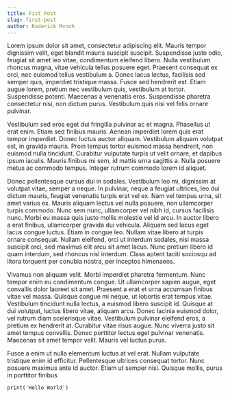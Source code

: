```yaml
---
title: Fist Post
slug: first-post
author: Roderick Mvnch
---
```


Lorem ipsum dolor sit amet, consectetur adipiscing elit. Mauris tempor dignissim velit, eget blandit mauris suscipit suscipit. Suspendisse justo odio, feugiat sit amet leo vitae, condimentum eleifend libero. Nulla vestibulum rhoncus magna, vitae vehicula tellus posuere eget. Praesent consequat ex orci, nec euismod tellus vestibulum a. Donec lacus lectus, facilisis sed semper quis, imperdiet tristique massa. Fusce sed hendrerit est. Etiam augue lorem, pretium nec vestibulum quis, vestibulum at tortor. Suspendisse potenti. Maecenas a venenatis eros. Suspendisse pharetra consectetur nisi, non dictum purus. Vestibulum quis nisi vel felis ornare pulvinar.

Vestibulum sed eros eget dui fringilla pulvinar ac et magna. Phasellus ut erat enim. Etiam sed finibus mauris. Aenean imperdiet lorem quis erat tempor imperdiet. Donec luctus auctor aliquam. Vestibulum aliquam volutpat est, in gravida mauris. Proin tempus tortor euismod massa hendrerit, non euismod nulla tincidunt. Curabitur vulputate turpis ut velit ornare, et dapibus ipsum iaculis. Mauris finibus mi sem, id mattis urna sagittis a. Nulla posuere metus ac commodo tempus. Integer rutrum commodo lorem id aliquet.

Donec pellentesque cursus dui in sodales. Vestibulum leo mi, dignissim at volutpat vitae, semper a neque. In pulvinar, neque a feugiat ultrices, leo dui dictum mauris, feugiat venenatis turpis erat vel ex. Nam vel tempus urna, sit amet varius ex. Mauris aliquam lectus vel nulla posuere, non ullamcorper turpis commodo. Nunc sem nunc, ullamcorper vel nibh id, cursus facilisis nunc. Morbi eu massa quis justo mollis molestie vel id arcu. In auctor libero a erat finibus, ullamcorper gravida dui vehicula. Aliquam sed lacus eget lacus congue luctus. Etiam in congue leo. Nullam vitae libero at turpis ornare consequat. Nullam eleifend, orci ut interdum sodales, nisi massa suscipit orci, sed maximus elit arcu sit amet lacus. Nunc pretium libero id quam interdum, sed rhoncus nisl interdum. Class aptent taciti sociosqu ad litora torquent per conubia nostra, per inceptos himenaeos.

Vivamus non aliquam velit. Morbi imperdiet pharetra fermentum. Nunc tempor enim eu condimentum congue. Ut ullamcorper sapien augue, eget convallis dolor laoreet sit amet. Praesent a erat et urna accumsan finibus vitae vel massa. Quisque congue mi neque, ut lobortis erat tempus vitae. Vestibulum tincidunt nulla lectus, a euismod libero suscipit id. Quisque at dui volutpat, luctus libero vitae, aliquam arcu. Donec lacinia euismod dolor, vel rutrum diam scelerisque vitae. Vestibulum pulvinar eleifend eros, a pretium ex hendrerit at. Curabitur vitae risus augue. Nunc viverra justo sit amet tempus convallis. Donec porttitor lectus eget pulvinar venenatis. Maecenas sit amet tempor velit. Mauris vel luctus purus.

Fusce a enim ut nulla elementum luctus at vel erat. Nullam vulputate tristique enim id efficitur. Pellentesque ultrices consequat tortor. Nunc posuere maximus ante id auctor. Etiam ut semper nisi. Quisque mollis, purus in porttitor finibus

`print('Hello World')`